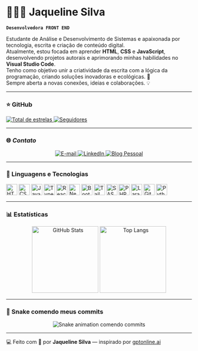 # 👩🏻‍💻 Jaqueline Silva

**`Desenvolvedora FRONT END`**

Estudante de Análise e Desenvolvimento de Sistemas e apaixonada por tecnologia, escrita e criação de conteúdo digital.  
Atualmente, estou focada em aprender **HTML**, **CSS** e **JavaScript**, desenvolvendo projetos autorais e aprimorando minhas habilidades no **Visual Studio Code**.  
Tenho como objetivo unir a criatividade da escrita com a lógica da programação, criando soluções inovadoras e ecológicas. 🚀  
Sempre aberta a novas conexões, ideias e colaborações. 💡

---

### ⭐ GitHub

<a href="https://github.com/jaqueline-silvajf?tab=repositories&sort=stargazers">
    <img 
        alt="Total de estrelas" 
        title="Total de estrelas no GitHub" 
        src="https://custom-icon-badges.demolab.com/github/stars/jaqueline-silvajf?color=55960c&style=for-the-badge&labelColor=488207&logo=star&label=Estrelas"
    />
</a> 
<a href="https://github.com/jaqueline-silvajf?tab=followers">
    <img 
        alt="Seguidores" 
        title="Me siga no GitHub" 
        src="https://custom-icon-badges.demolab.com/github/followers/jaqueline-silvajf?color=236ad3&labelColor=1155ba&style=for-the-badge&logo=github&label=Seguidores&logoColor=white"
    />
</a>

---

### 🌐 *Contato*

<p align="center">
    <a href="mailto:jaqueline.s.gomes05@gmail.com">
        <img 
            alt="E-mail" 
            title="Enviar e-mail" 
            src="https://custom-icon-badges.demolab.com/badge/E--mail-jaqueline.s.gomes05@gmail.com-660033?style=for-the-badge&logo=mail&logoColor=white&labelColor=4d0026"
        />
    </a>
    <a href="http://linkedin.com/in/jaquelinejf" target="_blank">
        <img 
            alt="LinkedIn" 
            title="Conectar no LinkedIn" 
            src="https://custom-icon-badges.demolab.com/badge/LinkedIn-jaquelinejf-660066?style=for-the-badge&logo=linkedin&logoColor=white&labelColor=4d004d"
        />
    </a>
    <a href="https://gramposcrm.wordpress.com/" target="_blank">
        <img 
            alt="Blog Pessoal" 
            title="Visitar o Blog" 
            src="https://custom-icon-badges.demolab.com/badge/Blog-gramposcrm.wordpress.com-6C63FF?style=for-the-badge&logo=wordpress&logoColor=white&labelColor=5a52cc"
        />
    </a>
</p>

---

### 🤖 Linguagens e Tecnologias

<p align="left">
    <img alt="HTML" title="HTML" width="30px" src="https://cdn.jsdelivr.net/gh/devicons/devicon/icons/html5/html5-original.svg"/>
    <img alt="CSS" title="CSS" width="30px" src="https://cdn.jsdelivr.net/gh/devicons/devicon/icons/css3/css3-original.svg"/>
    <img alt="JavaScript" title="JavaScript" width="30px" src="https://cdn.jsdelivr.net/gh/devicons/devicon/icons/javascript/javascript-original.svg"/>
    <img alt="TypeScript" title="TypeScript" width="30px" src="https://cdn.jsdelivr.net/gh/devicons/devicon/icons/typescript/typescript-original.svg"/>
    <img alt="React" title="React" width="30px" src="https://cdn.jsdelivr.net/gh/devicons/devicon/icons/react/react-original.svg"/>
    <img alt="Next.js" title="Next.js" width="30px" src="https://cdn.jsdelivr.net/gh/devicons/devicon/icons/nextjs/nextjs-original.svg"/>
    <img alt="Bootstrap" title="Bootstrap" width="30px" src="https://cdn.jsdelivr.net/gh/devicons/devicon/icons/bootstrap/bootstrap-original.svg"/>
    <img alt="Tailwind" title="Tailwind" width="30px" src="https://cdn.jsdelivr.net/gh/devicons/devicon/icons/tailwindcss/tailwindcss-original.svg"/>
    <img alt="SASS" title="SASS" width="30px" src="https://cdn.jsdelivr.net/gh/devicons/devicon/icons/sass/sass-original.svg"/>
    <img alt="PHP" title="PHP" width="30px" src="https://cdn.jsdelivr.net/gh/devicons/devicon/icons/php/php-original.svg"/>
    <img alt="Laravel" title="Laravel" width="30px" src="https://cdn.jsdelivr.net/gh/devicons/devicon/icons/laravel/laravel-original.svg"/>
    <img alt="Git" title="Git" width="30px" src="https://cdn.jsdelivr.net/gh/devicons/devicon/icons/git/git-original.svg"/>
    <img alt="Python" title="Python" width="30px" src="https://cdn.jsdelivr.net/gh/devicons/devicon/icons/python/python-original.svg"/>
</p>

---

### 📊 Estatísticas

<p align="center">
    <img 
        alt="GitHub Stats" 
        height="180em" 
        src="https://github-readme-stats.vercel.app/api?username=jaqueline-silvajf&show_icons=true&theme=tokyonight&include_all_commits=true&locale=pt-br" 
    />
    <img 
        alt="Top Langs" 
        height="180em" 
        src="https://github-readme-stats.vercel.app/api/top-langs/?username=jaqueline-silvajf&theme=tokyonight&layout=compact&custom_title=Tecnologias&langs_count=9" 
    />
</p>

---

### 🐍 Snake comendo meus commits
<p align="center">
  <img 
    src="https://github.com/jaqueline-silvajf/jaqueline-silvajf/blob/output/github-contribution-grid-snake.svg" 
    alt="Snake animation comendo commits"
  />
</p>

---

💻 Feito com 💙 por **Jaqueline Silva** — inspirado por [gptonline.ai](https://gptonline.ai/)
